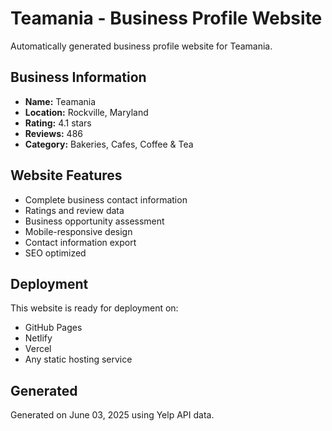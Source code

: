 # Teamania - Business Profile Website

Automatically generated business profile website for Teamania.

## Business Information

- **Name:** Teamania
- **Location:** Rockville, Maryland
- **Rating:** 4.1 stars
- **Reviews:** 486
- **Category:** Bakeries, Cafes, Coffee & Tea

## Website Features

- Complete business contact information
- Ratings and review data
- Business opportunity assessment
- Mobile-responsive design
- Contact information export
- SEO optimized

## Deployment

This website is ready for deployment on:
- GitHub Pages
- Netlify
- Vercel
- Any static hosting service

## Generated

Generated on June 03, 2025 using Yelp API data.

